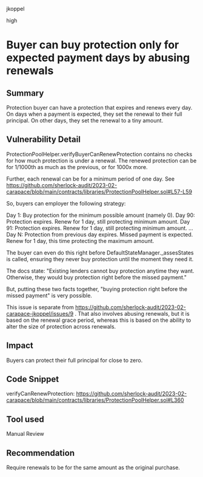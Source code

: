 jkoppel

high

# Buyer can buy protection only for expected payment days by abusing renewals

## Summary

Protection buyer can have a protection that expires and renews every day. On days when a payment is expected, they set the renewal to their full principal. On other days, they set the renewal to a tiny amount.

## Vulnerability Detail

ProtectionPoolHelper.verifyBuyerCanRenewProtection contains no checks for how much protection is under a renewal. The renewed protection can be for 1/1000th as much as the previous, or for 1000x more. 

Further, each renewal can be for a minimum period of one day.  See https://github.com/sherlock-audit/2023-02-carapace/blob/main/contracts/libraries/ProtectionPoolHelper.sol#L57-L59

So, buyers can employer the following strategy:

Day 1: Buy protection for the minimum possible amount (namely 0).
Day 90: Protection expires. Renew for 1 day, still protecting minimum amount.
Day 91: Protection expires. Renew for 1 day, still protecting minimum amount.
...
Day N: Protection from previous day expires.  Missed payment is expected. Renew for 1 day, this time protecting the maximum amount.

The buyer can even do this right before DefaultStateManager._assesStates is called, ensuring they never buy protection until the moment they need it.

The docs state: "Existing lenders cannot buy protection anytime they want. Otherwise, they would buy protection right before the missed payment."

But, putting these two facts together, "buying protection right before the missed payment" is very possible.

This issue is separate from https://github.com/sherlock-audit/2023-02-carapace-jkoppel/issues/9 . That also involves abusing renewals, but it is based on the renewal grace period, whereas this is based on the ability to alter the size of protection across renewals.

## Impact

Buyers can protect their full principal for close to zero.

## Code Snippet

verifyCanRenewProtection: https://github.com/sherlock-audit/2023-02-carapace/blob/main/contracts/libraries/ProtectionPoolHelper.sol#L360

## Tool used

Manual Review

## Recommendation

Require renewals to be for the same amount as the original purchase.